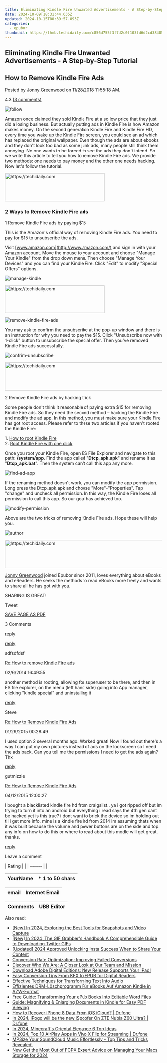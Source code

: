 ```yaml
---
title: Eliminating Kindle Fire Unwanted Advertisements - A Step-by-Step Tutorial
date: 2024-10-09T18:31:44.635Z
updated: 2024-10-15T00:39:57.093Z
categories:
  - epubor
thumbnail: https://thmb.techidaily.com/c856d755f3f7d2c0f103fd6d2cd384857bef4cae5585cde42e136d87338a8911.jpg
---
```


## Eliminating Kindle Fire Unwanted Advertisements - A Step-by-Step Tutorial

## How to Remove Kindle Fire Ads

Posted by [Jonny Greenwood](https://plus.google.com/u/0/+JonnyGreenwood999) on 11/28/2018 11:55:18 AM.

4.3 [(3 comments)](http://www.epubor.com/#comment-area) 

![follow](http://www.epubor.com/images/follow.png)

Amazon once claimed they sold Kindle Fire at a so low price that they just did a losing business. But actually putting ads in Kindle Fire is how Amazon makes money. On the second generation Kindle Fire and Kindle Fire HD, every time you wake up the Kindle Fire screen, you could see an ad which has replaced the original wallpaper. Even though the ads are about ebooks and they don't look too bad as some junk ads, many people still think them annoying. No one wants to be forced to see the ads they don't intend. So we write this article to tell you how to remove Kindle Fire ads. We provide two methods: one needs to pay money and the other one needs hacking. Now let's follow the tutorial.

<!-- affiliate ads begin -->
<a href="https://bluettius.sjv.io/c/5597632/2139117/17108" target="_top" id="2139117">
  <img src="//a.impactradius-go.com/display-ad/17108-2139117" border="0" alt="https://techidaily.com" width="320" height="90"/>
</a>
<img height="0" width="0" src="https://bluettius.sjv.io/i/5597632/2139117/17108" style="position:absolute;visibility:hidden;" border="0" />
<!-- affiliate ads end -->

### 2 Ways to Remove Kindle Fire ads

1 Remove Kindle Fire ads by paying $15 

This is the Amazon's official way of removing Kindle Fire ads. You need to pay for $15 to unsubscribe the ads.

Visit [www.amazon.com](http://www.amazon.com/) and sign in with your Amazon account. Move the mouse to your account and choose "Manage Your Kindle" from the drop down menu. Then choose "Manage Your Devices" and you can find your Kindle Fire. Click "Edit" to modify "Special Offers" options.

![manage-kindle](https://www.epubor.com/images/uppic/1-manage-kindle.jpg)

<!-- affiliate ads begin -->
<a href="https://aligracehair.sjv.io/c/5597632/2135415/19272" target="_top" id="2135415">
  <img src="//a.impactradius-go.com/display-ad/19272-2135415" border="0" alt="https://techidaily.com" width="320" height="90"/>
</a>
<img height="0" width="0" src="https://aligracehair.sjv.io/i/5597632/2135415/19272" style="position:absolute;visibility:hidden;" border="0" />
<!-- affiliate ads end -->

![remove-kindle-fire-ads](https://www.epubor.com/images/uppic/2-unsubscribe-special-offers.jpg)

You may ask to confirm the unsubscribe at the pop-up window and there is an instruction for why you need to pay the $15\. Click "Unsubscribe now with 1-click" button to unsubscribe the special offer. Then you've removed Kindle Fire ads successfully.

![confrim-unsubscribe](https://www.epubor.com/images/uppic/3-confrim-unsubscribe.jpg)

<!-- affiliate ads begin -->
<a href="https://ephamedtechinc.pxf.io/c/5597632/2137208/26400" target="_top" id="2137208">
  <img src="//a.impactradius-go.com/display-ad/26400-2137208" border="0" alt="https://techidaily.com" width="728" height="90"/>
</a>
<img height="0" width="0" src="https://ephamedtechinc.pxf.io/i/5597632/2137208/26400" style="position:absolute;visibility:hidden;" border="0" />
<!-- affiliate ads end -->

2 Remove Kindle Fire ads by hacking trick 

Some people don't think it reasonable of paying extra $15 for removing Kindle Fire ads. So they need the second method – hacking the Kindle Fire and modify the ad app. In this method, you must make sure your Kindle Fire has got root access. Please refer to these two articles if you haven't rooted the Kindle Fire:

 1\. [How to root Kindle Fire](https://tools.techidaily.com/epubor/products/)  
 2\. [Root Kindle Fire with one click](http://ebookconverter.blogspot.com/2013/07/root-kindle-fire-with-one-click.html)

Once you root your Kindle Fire, open ES File Explorer and navigate to this path: **/system/app**. Find the app called "**Dtcp\_apk.apk**" and rename it as "**Dtcp\_apk.bat**". Then the system can't call this app any more.

![find-ad-app](https://www.epubor.com/images/uppic/3-find-ad-app.jpg)

If the renaming method doesn't work, you can modify the app permission. Long press the Dtcp\_apk.apk and choose "More"-"Properties". Tap "change" and uncheck all permission. In this way, the Kindle Fire loses all permission to call this app. So our goal has achieved too.

![modify-permission](https://www.epubor.com/images/uppic/4-modify-permission.jpg)

Above are the two tricks of removing Kindle Fire ads. Hope these will help you.

![author](https://www.epubor.com/images/uppic/jonny.png)

<!-- affiliate ads begin -->
<a href="https://appsumo.8odi.net/c/5597632/2123738/7443" target="_top" id="2123738">
  <img src="//a.impactradius-go.com/display-ad/7443-2123738" border="0" alt="https://techidaily.com" width="600" height="90"/>
</a>
<img height="0" width="0" src="https://appsumo.8odi.net/i/5597632/2123738/7443" style="position:absolute;visibility:hidden;" border="0" />
<!-- affiliate ads end -->

[Jonny Greenwood](https://plus.google.com/u/0/+JonnyGreenwood999) joined Epubor since 2011, loves everything about eBooks and eReaders. He seeks the methods to read eBooks more freely and wants to share all he has got with you.

SHARING IS GREAT!

[Tweet](https://twitter.com/share) 

[SAVE PAGE AS PDF](https://tools.techidaily.com/epubor/products/) 

3 Comments

[reply](https://tools.techidaily.com/epubor/products/) 

[reply](https://tools.techidaily.com/epubor/products/) 

sdfsdfdsf

[Re:How to remove Kindle Fire ads](https://tools.techidaily.com/epubor/products/)

02/6/2014 16:49:55

another method is rooting, allowing for superuser to be there, and then in ES file explorer, on the menu (left hand side) going into App manager, clicking "kindle special" and uninstalling it

[reply](https://tools.techidaily.com/epubor/products/) 

Steve

[Re:How to Remove Kindle Fire Ads](https://tools.techidaily.com/epubor/products/)

01/29/2015 00:28:49

I used option 2 several months ago. Worked great! Now I found out there's a way I can put my own pictures instead of ads on the lockscreen so I need the ads back. Can you tell me the permissions I need to get the ads again? Thx

[reply](https://tools.techidaily.com/epubor/products/) 

gutmizzle

[Re:How to Remove Kindle Fire Ads](https://tools.techidaily.com/epubor/products/)

04/12/2015 12:00:27

I bought a blacklisted kindle fire hd from craigslist.. ya i got ripped off but im trying to turn it into an android but everything i read says the 4th gen cant be hacked yet is this true? i dont want to brick the device so im holding out til i get more info. mine is a kindle fire hd from 2014 im assuming thats when it was built because the volume and power buttons are on the side and top. any info on how to do this or where to read about this modle will get great. thanks.

[reply](https://tools.techidaily.com/epubor/products/) 

Leave a comment

| Rating |  |
| ------ |  |

| YourName | \*  1 to 50 chars |
| -------- | ----------------- |

| email | Internet Email |
| ----- | -------------- |

| Comments | UBB Editor |
| -------- | ---------- |

<ins class="adsbygoogle"
     style="display:block"
     data-ad-format="autorelaxed"
     data-ad-client="ca-pub-7571918770474297"
     data-ad-slot="1223367746"></ins>

<ins class="adsbygoogle"
     style="display:block"
     data-ad-client="ca-pub-7571918770474297"
     data-ad-slot="8358498916"
     data-ad-format="auto"
     data-full-width-responsive="true"></ins>

<span class="atpl-alsoreadstyle">Also read:</span>
<div><ul>
<li><a href="https://screen-video-capture.techidaily.com/new-in-2024-exploring-the-best-tools-for-snapshots-and-video-capture/"><u>[New] In 2024, Exploring the Best Tools for Snapshots and Video Capture</u></a></li>
<li><a href="https://twitter-videos.techidaily.com/new-in-2024-the-gif-grabbers-handbook-a-comprehensible-guide-to-downloading-twitter-gifs/"><u>[New] In 2024, The GIF Grabber's Handbook A Comprehensible Guide to Downloading Twitter GIFs</u></a></li>
<li><a href="https://instagram-clips.techidaily.com/updated-2024-approved-unlocking-insta-success-when-to-share-your-content/"><u>[Updated] 2024 Approved Unlocking Insta Success When to Share Your Content</u></a></li>
<li><a href="https://solve-howtos.techidaily.com/conversion-rate-optimization-improving-failed-conversions/"><u>Conversion Rate Optimization: Improving Failed Conversions</u></a></li>
<li><a href="https://solve-howtos.techidaily.com/discover-who-we-are-a-closer-look-at-our-team-and-mission/"><u>Discover Who We Are: A Closer Look at Our Team and Mission</u></a></li>
<li><a href="https://solve-howtos.techidaily.com/download-adobe-digital-editions-new-release-supports-your-ipad/"><u>Download Adobe Digital Editions: New Release Supports Your iPad!</u></a></li>
<li><a href="https://solve-howtos.techidaily.com/easy-conversion-tips-from-kfx-to-epub-for-digital-readers/"><u>Easy Conversion Tips From KFX to EPUB for Digital Readers</u></a></li>
<li><a href="https://solve-howtos.techidaily.com/effective-techniques-for-transforming-text-into-audio/"><u>Effective Techniques for Transforming Text Into Audio</u></a></li>
<li><a href="https://solve-howtos.techidaily.com/effizientes-drm-loschprogramm-fur-ebooks-auf-amazon-kindle-in-azw-format/"><u>Effizientes DRM-Löschprogramm Für eBooks Auf Amazon Kindle in AZW-Format</u></a></li>
<li><a href="https://solve-howtos.techidaily.com/free-guide-transforming-your-epub-books-into-editable-word-files/"><u>Free Guide: Transforming Your ePub Books Into Editable Word Files</u></a></li>
<li><a href="https://solve-howtos.techidaily.com/guide-magnifying-and-enlarging-documents-in-kindle-for-easy-pdf-viewing/"><u>Guide: Magnifying & Enlarging Documents in Kindle for Easy PDF Viewing</u></a></li>
<li><a href="https://blog-min.techidaily.com/how-to-recover-iphone-8-data-from-ios-icloud-drfone-by-drfone-ios-data-recovery-ios-data-recovery/"><u>How to Recover iPhone 8 Data From iOS iCloud? | Dr.fone</u></a></li>
<li><a href="https://android-pokemon-go.techidaily.com/in-2024-ipogo-will-be-the-new-ispoofer-on-zte-nubia-z60-ultra-drfone-by-drfone-virtual-android/"><u>In 2024, iPogo will be the new iSpoofer On ZTE Nubia Z60 Ultra? | Dr.fone</u></a></li>
<li><a href="https://video-screen-grab.techidaily.com/in-2024-minecrafts-oriental-elegance-6-top-ideas/"><u>In 2024, Minecraft's Oriental Elegance 6 Top Ideas</u></a></li>
<li><a href="https://screen-mirror.techidaily.com/in-2024-top-10-airplay-apps-in-vivo-x-flip-for-streaming-drfone-by-drfone-android/"><u>In 2024, Top 10 AirPlay Apps in Vivo X Flip for Streaming | Dr.fone</u></a></li>
<li><a href="https://tech-revival.techidaily.com/mp3ize-your-soundcloud-music-effortlessly-top-tips-and-tricks-revealed/"><u>MP3ize Your SoundCloud Music Effortlessly - Top Tips and Tricks Revealed!</u></a></li>
<li><a href="https://ai-driven-video-production.techidaily.com/new-get-the-most-out-of-fcpx-expert-advice-on-managing-your-macs-storage-for-2024/"><u>New Get the Most Out of FCPX Expert Advice on Managing Your Macs Storage for 2024</u></a></li>
</ul></div>

